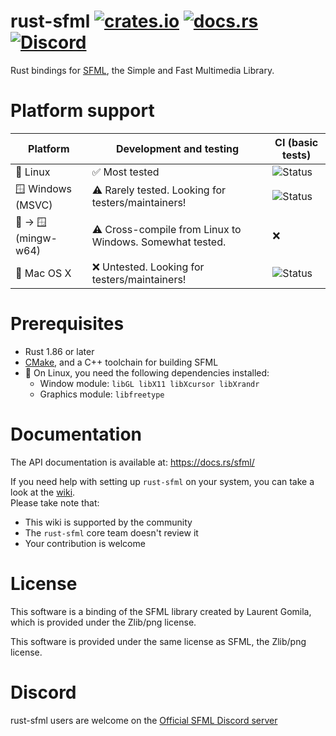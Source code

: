 rust-sfml
[![crates.io][crates-io-shield]][crates-io-link]
[![docs.rs][docs-rs-shield]][docs-rs-link]
[![Discord][discord-shield]][discord-link]
=========

Rust bindings for [SFML](http://www.sfml-dev.org), the Simple and Fast Multimedia Library.

[crates-io-shield]: https://img.shields.io/crates/v/sfml.svg
[crates-io-link]: https://crates.io/crates/sfml
[docs-rs-shield]: https://img.shields.io/docsrs/sfml
[docs-rs-link]: https://docs.rs/sfml
[discord-shield]: https://img.shields.io/discord/175298431294636032?style=plastic
[discord-link]: https://discord.gg/XCaM5rhMa6

Platform support
================

| Platform             | Development and testing                                  | CI (basic tests)       |
|----------------------|----------------------------------------------------------|------------------------|
| 🐧 Linux             | ✅ Most tested                                            | ![Status][linux-ci]    |
| 🪟 Windows (MSVC)    | ⚠️ Rarely tested. Looking for testers/maintainers!       | ![Status][win-msvc-ci] |
| 🐧 -> 🪟 (mingw-w64) | ⚠️ Cross-compile from Linux to Windows. Somewhat tested. | ❌                      |
| 🍎 Mac OS X          | ❌ Untested. Looking for testers/maintainers!             | ![Status][macos-ci]    |

[linux-ci]: https://github.com/jeremyletang/rust-sfml/actions/workflows/linux.yml/badge.svg
[win-msvc-ci]: https://github.com/jeremyletang/rust-sfml/actions/workflows/windows.yml/badge.svg
[macos-ci]: https://github.com/jeremyletang/rust-sfml/actions/workflows/macos.yml/badge.svg

Prerequisites
=============

- Rust 1.86 or later
- [CMake](https://cmake.org/), and a C++ toolchain for building SFML
- 🐧 On Linux, you need the following dependencies installed:
   - Window module: `libGL libX11 libXcursor libXrandr`
   - Graphics module: `libfreetype`

Documentation
=============

The API documentation is available at: <https://docs.rs/sfml/>

If you need help with setting up `rust-sfml` on your system, you can take a look at the [wiki](<https://github.com/jeremyletang/rust-sfml/wiki>).\
Please take note that:
   * This wiki is supported by the community
   * The `rust-sfml` core team doesn't review it
   * Your contribution is welcome

License
=======

This software is a binding of the SFML library created by Laurent Gomila, which is provided under the Zlib/png license.

This software is provided under the same license as SFML, the Zlib/png license.

Discord
=======
rust-sfml users are welcome on the [Official SFML Discord server](https://discord.gg/XCaM5rhMa6)
